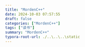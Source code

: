 ```yaml
---
title: "MordenC++"
date: 2024-10-03 07:57:55
draft: false
categories: ["MordenC++"]
tags: ["读书"]
summary: "MordenC++"
typora-root-url: ./..\..\..\static
---
```



